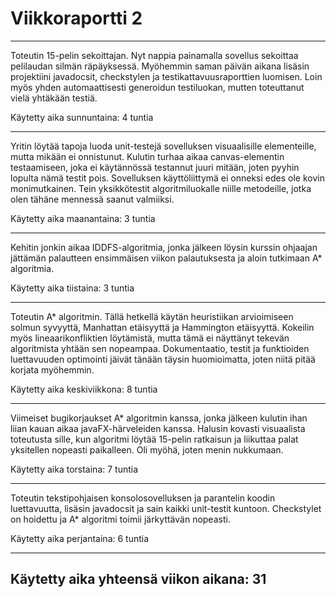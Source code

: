 # Viikkoraportti 2
---
Toteutin 15-pelin sekoittajan. Nyt nappia painamalla sovellus sekoittaa pelilaudan silmän räpäyksessä. Myöhemmin saman päivän aikana lisäsin projektiini javadocsit, checkstylen ja testikattavuusraporttien luomisen. Loin myös yhden automaattisesti generoidun testiluokan, mutten toteuttanut vielä yhtäkään testiä.

Käytetty aika sunnuntaina: 4 tuntia

---
Yritin löytää tapoja luoda unit-testejä sovelluksen visuaalisille elementeille, mutta mikään ei onnistunut. Kulutin turhaa aikaa canvas-elementin testaamiseen, joka ei käytännössä testannut juuri mitään, joten pyyhin lopulta nämä testit pois. Sovelluksen käyttöliittymä ei onneksi edes ole kovin monimutkainen. Tein yksikkötestit algoritmiluokalle niille metodeille, jotka olen tähäne mennessä saanut valmiiksi.

Käytetty aika maanantaina: 3 tuntia

---
Kehitin jonkin aikaa IDDFS-algoritmia, jonka jälkeen löysin kurssin ohjaajan jättämän palautteen ensimmäisen viikon palautuksesta ja aloin tutkimaan A* algoritmia.

Käytetty aika tiistaina: 3 tuntia

---
Toteutin A* algoritmin. Tällä hetkellä käytän heuristiikan arvioimiseen solmun syvyyttä, Manhattan etäisyyttä ja Hammington etäisyyttä. Kokeilin myös lineaarikonfliktien löytämistä, mutta tämä ei näyttänyt tekevän algoritmista yhtään sen nopeampaa. Dokumentaatio, testit ja funktioiden luettavuuden optimointi jäivät tänään täysin huomioimatta, joten niitä pitää korjata myöhemmin.

Käytetty aika keskiviikkona: 8 tuntia

---
Viimeiset bugikorjaukset A* algoritmin kanssa, jonka jälkeen kulutin ihan liian kauan aikaa javaFX-härveleiden kanssa. Halusin kovasti visuaalista toteutusta sille, kun algoritmi löytää 15-pelin ratkaisun ja liikuttaa palat yksitellen nopeasti paikalleen. Oli myöhä, joten menin nukkumaan.

Käytetty aika torstaina: 7 tuntia

---
Toteutin tekstipohjaisen konsolosovelluksen ja parantelin koodin luettavuutta, lisäsin javadocsit ja sain kaikki unit-testit kuntoon. Checkstylet on hoidettu ja A* algoritmi toimii järkyttävän nopeasti.

Käytetty aika perjantaina: 6 tuntia

---
Käytetty aika yhteensä viikon aikana: 31
-
